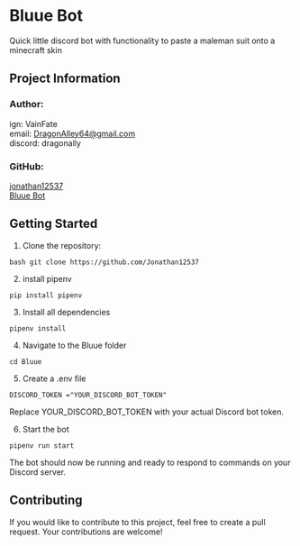 # Bluue Bot

Quick little discord bot with functionality to paste a maleman suit onto a minecraft skin

## Project Information

### **Author**:
ign: VainFate\
email: DragonAlley64@gmail.com\
discord: dragonally

### **GitHub**:
[jonathan12537](https://github.com/Jonathan12537)\
[Bluue Bot](https://github.com/Jonathan12537/Bluue)

## Getting Started 
1. Clone the repository: 
~~~
bash git clone https://github.com/Jonathan12537
~~~

2. install pipenv
~~~
pip install pipenv
~~~

3. Install all dependencies
~~~
pipenv install
~~~

4. Navigate to the Bluue folder
~~~
cd Bluue
~~~

5. Create a .env file
~~~
DISCORD_TOKEN ="YOUR_DISCORD_BOT_TOKEN"
~~~
Replace YOUR_DISCORD_BOT_TOKEN with your actual Discord bot token.

6. Start the bot
~~~
pipenv run start
~~~

The bot should now be running and ready to respond to commands on your Discord server.

## Contributing

If you would like to contribute to this project, feel free to create a pull request. Your contributions are welcome!